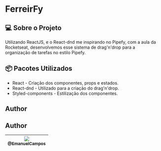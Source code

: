 # FerreirFy #

## :computer: Sobre o Projeto

Utilizando ReactJS, e o React-dnd me inspirando no Pipefy, com a aula da Rocketseat,
desenvolvemos esse sistema de drag'n'drop para a organização de tarefas no estilo
Pipefy.

## :package: Pacotes Utilizados
* React - Criação dos componentes, props e estados.
* React-dnd - Utilizado para a criação do drag'n'drop.
* Styled-components - Estilização dos componentes.



## Author

## Author

| [<img src="https://avatars2.githubusercontent.com/u/16262455?s=460&v=4"><br><sub>@EmanuelCampos</sub>](https://github.com/EmanuelCampos) |
| :------------------------------------------------------------------------------------------------------------------------------: |
